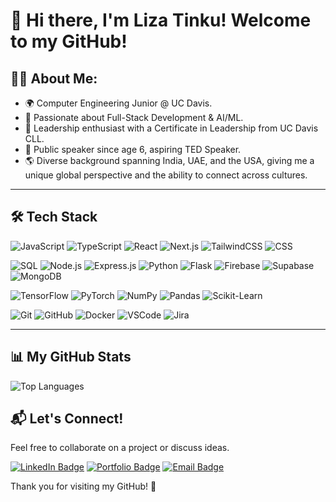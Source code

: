 # 👋 Hi there, I'm Liza Tinku! Welcome to my GitHub!

## 👩‍💻 About Me:
- 🌍 Computer Engineering Junior @ UC Davis.
- 🚀 Passionate about Full-Stack Development & AI/ML.
- 🌟 Leadership enthusiast with a Certificate in Leadership from UC Davis CLL.
- 🎤 Public speaker since age 6, aspiring TED Speaker.
- 🌎 Diverse background spanning India, UAE, and the USA, giving me a unique global perspective and the ability to connect across cultures.

---

## 🛠️ **Tech Stack**
![JavaScript](https://img.shields.io/badge/javascript-%23323330.svg?style=for-the-badge&logo=javascript&logoColor=%23F7DF1E)
![TypeScript](https://img.shields.io/badge/typescript-%23007ACC.svg?style=for-the-badge&logo=typescript&logoColor=white)
![React](https://img.shields.io/badge/react-%2320232a.svg?style=for-the-badge&logo=react&logoColor=%2361DAFB)
![Next.js](https://img.shields.io/badge/next.js-%23000000.svg?style=for-the-badge&logo=next.js&logoColor=white)
![TailwindCSS](https://img.shields.io/badge/tailwindcss-%2338B2AC.svg?style=for-the-badge&logo=tailwind-css&logoColor=white)
![CSS](https://img.shields.io/badge/css-%231572B6.svg?style=for-the-badge&logo=css3&logoColor=white)

![SQL](https://img.shields.io/badge/SQL-4479A1.svg?style=for-the-badge&logo=postgresql&logoColor=white)
![Node.js](https://img.shields.io/badge/node.js-6DA55F?style=for-the-badge&logo=node.js&logoColor=white)
![Express.js](https://img.shields.io/badge/express.js-%23404d59.svg?style=for-the-badge&logo=express&logoColor=%2361DAFB)
![Python](https://img.shields.io/badge/python-3670A0?style=for-the-badge&logo=python&logoColor=ffdd54)
![Flask](https://img.shields.io/badge/flask-%23000.svg?style=for-the-badge&logo=flask&logoColor=white)
![Firebase](https://img.shields.io/badge/firebase-%23039BE5.svg?style=for-the-badge&logo=firebase&logoColor=white)
![Supabase](https://img.shields.io/badge/supabase-3ECF8E?style=for-the-badge&logo=supabase&logoColor=white)
![MongoDB](https://img.shields.io/badge/MongoDB-%234ea94b.svg?style=for-the-badge&logo=mongodb&logoColor=white)

![TensorFlow](https://img.shields.io/badge/tensorflow-%23FF6F00.svg?style=for-the-badge&logo=tensorflow&logoColor=white)
![PyTorch](https://img.shields.io/badge/pytorch-%23EE4C2C.svg?style=for-the-badge&logo=pytorch&logoColor=white)
![NumPy](https://img.shields.io/badge/numpy-%23013243.svg?style=for-the-badge&logo=numpy&logoColor=white)
![Pandas](https://img.shields.io/badge/pandas-%23150458.svg?style=for-the-badge&logo=pandas&logoColor=white)
![Scikit-Learn](https://img.shields.io/badge/scikit--learn-%23F7931E.svg?style=for-the-badge&logo=scikit-learn&logoColor=white)

![Git](https://img.shields.io/badge/git-%23F05033.svg?style=for-the-badge&logo=git&logoColor=white)
![GitHub](https://img.shields.io/badge/github-%23121011.svg?style=for-the-badge&logo=github&logoColor=white)
![Docker](https://img.shields.io/badge/docker-%230db7ed.svg?style=for-the-badge&logo=docker&logoColor=white)
![VSCode](https://img.shields.io/badge/VS%20Code-%23007ACC.svg?style=for-the-badge&logo=visual-studio-code&logoColor=white)
![Jira](https://img.shields.io/badge/jira-%230A0FFF.svg?style=for-the-badge&logo=jira&logoColor=white)

---

## 📊 My GitHub Stats
![Top Languages](https://github-readme-stats.vercel.app/api/top-langs/?username=lizatinku&layout=compact&theme=radical)


## 📬 **Let's Connect!**
Feel free to collaborate on a project or discuss ideas.

[![LinkedIn Badge](https://img.shields.io/badge/-Liza%20Tinku%20Jose-blue?style=flat&logo=LinkedIn&logoColor=white)](https://linkedin.com/in/lizatinkujose)  [![Portfolio Badge](https://img.shields.io/badge/-Portfolio-orange?style=flat&logo=react&logoColor=white)](https://lizatinkuportfolio.vercel.app/)  [![Email Badge](https://img.shields.io/badge/-Email-d14836?style=flat&logo=gmail&logoColor=white)](mailto:lizatj2017@gmail.com)


Thank you for visiting my GitHub! 🌟
